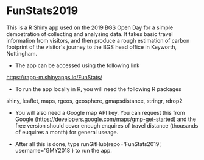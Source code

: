 # FunStats2019 #

This is a R Shiny app used on the 2019 BGS Open Day for a simple demostration of collecting and analysing data. 
It takes basic travel information from visitors, and then produce a rough estimation of carbon footprint of the visitor's journey to the BGS head office in Keyworth, Nottingham.

* The app can be accessed using the following link

https://rapp-m.shinyapps.io/FunStats/

* To run the app locally in R, you will need the following R packages

shiny, leaflet, maps, rgeos, geosphere, gmapsdistance, stringr, rdrop2

* You will also need a Google map API key. You can request this from Google (https://developers.google.com/maps/gmp-get-started) and the free version should cover enough enquires of travel distance (thousands of euquires a month) for general useage. 

* After all this is done, type runGitHub(repo='FunStats2019', username='GMY2018') to run the app.
